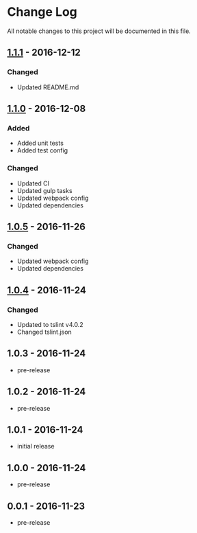 # Change Log
All notable changes to this project will be documented in this file.

## [1.1.1] - 2016-12-12
### Changed
- Updated README.md

## [1.1.0] - 2016-12-08
### Added
- Added unit tests
- Added test config

### Changed
- Updated CI
- Updated gulp tasks
- Updated webpack config
- Updated dependencies

## [1.0.5] - 2016-11-26
### Changed
- Updated webpack config
- Updated dependencies

## [1.0.4] - 2016-11-24
### Changed
- Updated to tslint v4.0.2
- Changed tslint.json

## 1.0.3 - 2016-11-24
- pre-release

## 1.0.2 - 2016-11-24
- pre-release

## 1.0.1 - 2016-11-24
- initial release

## 1.0.0 - 2016-11-24
- pre-release

## 0.0.1 - 2016-11-23
- pre-release

[1.1.1]: https://github.com/fulls1z3/ng2-metadata/compare/1.1.0...1.1.1
[1.1.0]: https://github.com/fulls1z3/ng2-metadata/compare/1.0.5...1.1.0
[1.0.5]: https://github.com/fulls1z3/ng2-metadata/compare/1.0.4...1.0.5
[1.0.4]: https://github.com/fulls1z3/ng2-metadata/compare/1.0.1...1.0.4
